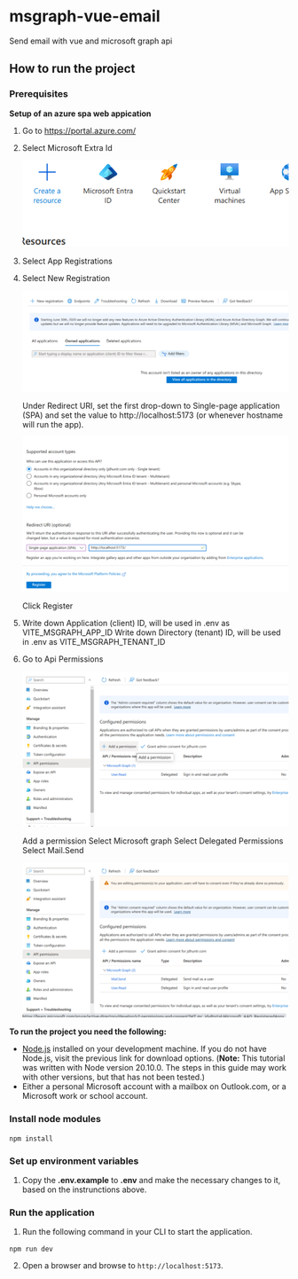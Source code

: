# msgraph-vue-email

Send email with vue and microsoft graph api

## How to run the project

### Prerequisites

**Setup of an azure spa web appication**

1. Go to https://portal.azure.com/
2. Select Microsoft Extra Id

   ![A screenshot of the Microsoft Extra Id](/images/microsoft-extra-id.png)

3. Select App Registrations
4. Select New Registration

   ![A screenshot of the New Registration Button](/images/new-registration.png)

   Under Redirect URI, set the first drop-down to Single-page application (SPA) and set the value to http://localhost:5173 (or whenever hostname will run the app).

   ![A screenshot of the App Registration Page](/images/select-spa.png)

   Click Register

5. Write down Application (client) ID, will be used in .env as VITE_MSGRAPH_APP_ID
   Write down Directory (tenant) ID, will be used in .env as VITE_MSGRAPH_TENANT_ID
6. Go to Api Permissions

   ![A screenshot of the Api Permission Page](/images/api-permission.png)

   Add a permission
   Select Microsoft graph
   Select Delegated Permissions
   Select Mail.Send

   ![A screenshot of the Mail Send Permission Listed](/images/permission-mail-send.png)

**To run the project you need the following:**

- [Node.js](https://nodejs.org) installed on your development machine. If you do not have Node.js, visit the previous link for download options. (**Note:** This tutorial was written with Node version 20.10.0. The steps in this guide may work with other versions, but that has not been tested.)
- Either a personal Microsoft account with a mailbox on Outlook.com, or a Microsoft work or school account.

### Install node modules

```Shell
npm install

```

### Set up environment variables

1. Copy the **.env.example** to **.env** and make the necessary changes to it, based on the instrunctions above.

### Run the application

1. Run the following command in your CLI to start the application.

```Shell
npm run dev

```

2. Open a browser and browse to `http://localhost:5173`.
